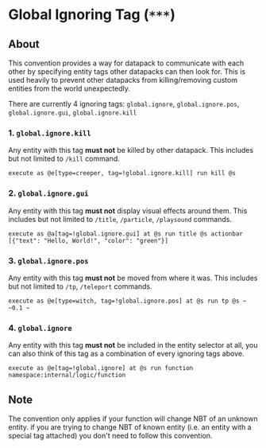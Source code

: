# Global Ignoring Tag (`***`)

## About

This convention provides a way for datapack to communicate with each other by specifying entity tags other datapacks can then look for. This is used heavily to prevent other datapacks from killing/removing custom entities from the world unexpectedly.

There are currently 4 ignoring tags: `global.ignore`, `global.ignore.pos`, `global.ignore.gui`, `global.ignore.kill`

### 1. `global.ignore.kill`

Any entity with this tag **must not** be killed by other datapack. This includes but not limited to `/kill` command.

```mcfunction
execute as @e[type=creeper, tag=!global.ignore.kill] run kill @s
```

### 2. `global.ignore.gui`

Any entity with this tag **must not** display visual effects around them. This includes but not limited to `/title`, `/particle`, `/playsound` commands.

```mcfunction
execute as @a[tag=!global.ignore.gui] at @s run title @s actionbar [{"text": "Hello, World!", "color": "green"}]
```

### 3. `global.ignore.pos`

Any entity with this tag **must not** be moved from where it was. This includes but not limited to `/tp`, `/teleport` commands.

```mcfunction
execute as @e[type=witch, tag=!global.ignore.pos] at @s run tp @s ~ ~0.1 ~
```

### 4. `global.ignore`

Any entity with this tag **must not** be included in the entity selector at all, you can also think of this tag as a combination of every ignoring tags above.

```mcfunction
execute as @e[tag=!global.ignore] at @s run function namespace:internal/logic/function
```

## Note

The convention only applies if your function will change NBT of an unknown entity. if you are trying to change NBT of known entity (i.e. an entity with a special tag attached) you don't need to follow this convention.
